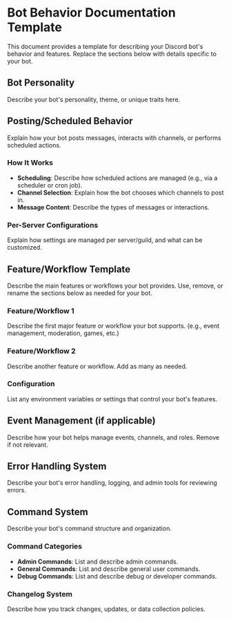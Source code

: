 # Bot Behavior Documentation Template

This document provides a template for describing your Discord bot's behavior and features. Replace the sections below with details specific to your bot.

## Bot Personality

Describe your bot's personality, theme, or unique traits here.

## Posting/Scheduled Behavior

Explain how your bot posts messages, interacts with channels, or performs scheduled actions.

### How It Works

- **Scheduling**: Describe how scheduled actions are managed (e.g., via a scheduler or cron job).
- **Channel Selection**: Explain how the bot chooses which channels to post in.
- **Message Content**: Describe the types of messages or interactions.

### Per-Server Configurations

Explain how settings are managed per server/guild, and what can be customized.

## Feature/Workflow Template

Describe the main features or workflows your bot provides. Use, remove, or rename the sections below as needed for your bot.

### Feature/Workflow 1

Describe the first major feature or workflow your bot supports. (e.g., event management, moderation, games, etc.)

### Feature/Workflow 2

Describe another feature or workflow. Add as many as needed.

### Configuration

List any environment variables or settings that control your bot's features.

## Event Management (if applicable)

Describe how your bot helps manage events, channels, and roles. Remove if not relevant.

## Error Handling System

Describe your bot's error handling, logging, and admin tools for reviewing errors.

## Command System

Describe your bot's command structure and organization.

### Command Categories

- **Admin Commands**: List and describe admin commands.
- **General Commands**: List and describe general user commands.
- **Debug Commands**: List and describe debug or developer commands.

### Changelog System

Describe how you track changes, updates, or data collection policies.